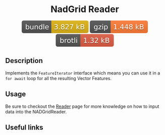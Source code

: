 <h1 style="text-align: center;">
  <div align="center">NadGrid Reader</div>
</h1>

<p align="center">
  <img src="../../assets/badges/nadgrid-file.svg" alt="nadgrid-file-ts">
  <img src="../../assets/badges/nadgrid-gzip.svg" alt="nadgrid-gzip-ts">
  <img src="../../assets/badges/nadgrid-brotli.svg" alt="nadgrid-brotli-ts">
</p>

## Description

Implements the `FeatureIterator` interface which means you can use it in a `for await` loop for all the resulting Vector Features.

## Usage

Be sure to checkout the [Reader](reader.md) page for more knowledge on how to input data into the NADGridReader.

## Useful links

